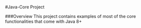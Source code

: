 #Java-Core Project

###Overview
This project contains examples of most of the core functionalities that come with Java 8+
